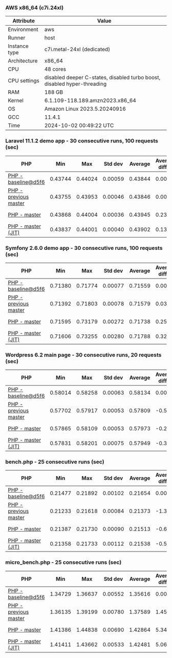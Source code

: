 ### AWS x86_64 (c7i.24xl)

|  Attribute    |     Value      |
|---------------|----------------|
| Environment   |aws|
| Runner        |host|
| Instance type |c7i.metal-24xl (dedicated)|
| Architecture  |x86_64
| CPU           |48 cores|
| CPU settings  |disabled deeper C-states, disabled turbo boost, disabled hyper-threading|
| RAM           |188 GB|
| Kernel        |6.1.109-118.189.amzn2023.x86_64|
| OS            |Amazon Linux 2023.5.20240916|
| GCC           |11.4.1|
| Time          |2024-10-02 00:49:22 UTC|

### Laravel 11.1.2 demo app - 30 consecutive runs, 100 requests (sec)

|     PHP     |     Min     |     Max     |    Std dev   |   Average  |  Average diff % |   Median   | Median diff % |     Memory    |
|-------------|-------------|-------------|--------------|------------|-----------------|------------|---------------|---------------|
|[PHP - baseline@d5f6](https://github.com/php/php-src/commit/d5f6e56610)|0.43744|0.44024|0.00059|0.43844|0.00%|0.43846|0.00%|41.85 MB|
|[PHP - previous master](https://github.com/php/php-src/commit/a6d111ff2a)|0.43755|0.43953|0.00046|0.43846|0.00%|0.43840|-0.01%|41.78 MB|
|[PHP - master](https://github.com/php/php-src/commit/f1b41d790d)|0.43868|0.44004|0.00036|0.43945|0.23%|0.43951|0.24%|41.78 MB|
|[PHP - master (JIT)](https://github.com/php/php-src/commit/f1b41d790d)|0.43837|0.44001|0.00040|0.43902|0.13%|0.43893|0.11%|41.78 MB|

### Symfony 2.6.0 demo app - 30 consecutive runs, 100 requests (sec)

|     PHP     |     Min     |     Max     |    Std dev   |   Average  |  Average diff % |   Median   | Median diff % |     Memory    |
|-------------|-------------|-------------|--------------|------------|-----------------|------------|---------------|---------------|
|[PHP - baseline@d5f6](https://github.com/php/php-src/commit/d5f6e56610)|0.71380|0.71774|0.00077|0.71559|0.00%|0.71550|0.00%|37.38 MB|
|[PHP - previous master](https://github.com/php/php-src/commit/a6d111ff2a)|0.71392|0.71803|0.00078|0.71579|0.03%|0.71573|0.03%|37.37 MB|
|[PHP - master](https://github.com/php/php-src/commit/f1b41d790d)|0.71595|0.73179|0.00272|0.71738|0.25%|0.71688|0.19%|37.37 MB|
|[PHP - master (JIT)](https://github.com/php/php-src/commit/f1b41d790d)|0.71606|0.73255|0.00280|0.71788|0.32%|0.71728|0.25%|37.37 MB|

### Wordpress 6.2 main page - 30 consecutive runs, 20 requests (sec)

|     PHP     |     Min     |     Max     |    Std dev   |   Average  |  Average diff % |   Median   | Median diff % |     Memory    |
|-------------|-------------|-------------|--------------|------------|-----------------|------------|---------------|---------------|
|[PHP - baseline@d5f6](https://github.com/php/php-src/commit/d5f6e56610)|0.58014|0.58258|0.00063|0.58134|0.00%|0.58122|0.00%|42.99 MB|
|[PHP - previous master](https://github.com/php/php-src/commit/a6d111ff2a)|0.57702|0.57917|0.00053|0.57809|-0.56%|0.57808|-0.54%|42.92 MB|
|[PHP - master](https://github.com/php/php-src/commit/f1b41d790d)|0.57865|0.58109|0.00053|0.57973|-0.28%|0.57972|-0.26%|42.92 MB|
|[PHP - master (JIT)](https://github.com/php/php-src/commit/f1b41d790d)|0.57831|0.58201|0.00075|0.57949|-0.32%|0.57943|-0.31%|42.92 MB|

### bench.php - 25 consecutive runs (sec)

|     PHP     |     Min     |     Max     |    Std dev   |   Average  |  Average diff % |   Median   | Median diff % |     Memory    |
|-------------|-------------|-------------|--------------|------------|-----------------|------------|---------------|---------------|
|[PHP - baseline@d5f6](https://github.com/php/php-src/commit/d5f6e56610)|0.21477|0.21892|0.00102|0.21654|0.00%|0.21657|0.00%|26.16 MB|
|[PHP - previous master](https://github.com/php/php-src/commit/a6d111ff2a)|0.21233|0.21618|0.00084|0.21373|-1.30%|0.21370|-1.32%|26.16 MB|
|[PHP - master](https://github.com/php/php-src/commit/f1b41d790d)|0.21387|0.21730|0.00090|0.21513|-0.65%|0.21501|-0.72%|26.16 MB|
|[PHP - master (JIT)](https://github.com/php/php-src/commit/f1b41d790d)|0.21358|0.21733|0.00112|0.21538|-0.53%|0.21506|-0.70%|26.16 MB|

### micro_bench.php - 25 consecutive runs (sec)

|     PHP     |     Min     |     Max     |    Std dev   |   Average  |  Average diff % |   Median   | Median diff % |     Memory    |
|-------------|-------------|-------------|--------------|------------|-----------------|------------|---------------|---------------|
|[PHP - baseline@d5f6](https://github.com/php/php-src/commit/d5f6e56610)|1.34729|1.36637|0.00552|1.35616|0.00%|1.35580|0.00%|20.41 MB|
|[PHP - previous master](https://github.com/php/php-src/commit/a6d111ff2a)|1.36135|1.39199|0.00780|1.37589|1.45%|1.37602|1.49%|20.41 MB|
|[PHP - master](https://github.com/php/php-src/commit/f1b41d790d)|1.41386|1.44838|0.00690|1.42864|5.34%|1.42752|5.29%|20.41 MB|
|[PHP - master (JIT)](https://github.com/php/php-src/commit/f1b41d790d)|1.41411|1.43662|0.00533|1.42481|5.06%|1.42469|5.08%|20.41 MB|

